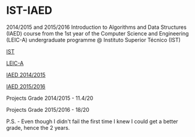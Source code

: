 # IST-IAED

2014/2015 and 2015/2016 Introduction to Algorithms and Data Structures (IAED) course from the 1st year of the Computer Science and Engineering (LEIC-A) undergraduate programme @ Instituto Superior Técnico (IST)

[IST](https://tecnico.ulisboa.pt/en/)

[LEIC-A](https://fenix.tecnico.ulisboa.pt/cursos/leic-a)

[IAED 2014/2015](https://fenix.tecnico.ulisboa.pt/disciplinas/IAED764511/2014-2015/2-semestre)

[IAED 2015/2016](https://fenix.tecnico.ulisboa.pt/disciplinas/IAED76451113/2015-2016/2-semestre)

Projects Grade 2014/2015 - 11.4/20

Projects Grade 2015/2016 - 18/20

P.S. - Even though I didn't fail the first time I knew I could get a better grade, hence the 2 years. 
